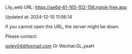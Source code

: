 Lily_web URL: https://ae6d-61-165-102-156.ngrok-free.app

Updated at: 2024-12-10 11:06:14

If you cannot open this URL, the server might be down.

Please contact: 

goley04@foxmail.com Or Wechat:GL_yeaH